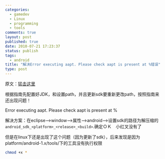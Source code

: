 ```yaml
--- 
categories: 
  - gamedev
  - Linux
  - programming
  - tools
comments: true
layout: post
published: true
date: 2010-07-21 17:23:37
status: publish
tags: 
  - android
title: "解决Error executing aapt. Please check aapt is present at %错误"
type: post
---
```


原文：<a href="http://blog.csdn.net/ovsynnia/archive/2007/12/06/1920365.aspx" target="_blank">猛击这里</a>

根据指南先配置好JDK，和设置path，并且更新sdk要重新更改path，按照指南来还出现问题！

Error executing aapt. Please check aapt is present at %

解决方案：在eclipse–>window–>属性–>android–>设置sdk的路径为解压缩的`android_sdk_<platform>_<release>_<build>`.确定ＯＫ　小红叉没有了

但是在linux下还是出现了这个问题（因为更新了sdk），后来发现是因为platform/android-1.x/tools/下的工具没有执行权限

```sh
chmod +x *
```
